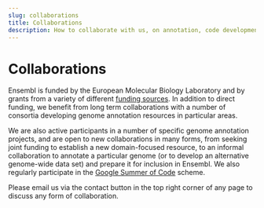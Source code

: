 ```yaml
---
slug: collaborations
title: Collaborations
description: How to collaborate with us, on annotation, code development or other projects
---
```


# Collaborations

Ensembl is funded by the European Molecular Biology Laboratory and by grants from a variety of different [funding sources](/about/articles/funding). In addition to direct funding, we benefit from long term collaborations with a number of consortia developing genome annotation resources in particular areas.

We are also active participants in a number of specific genome annotation projects, and are open to new collaborations in many forms, from seeking joint funding to establish a new domain-focused resource, to an informal collaboration to annotate a particular genome (or to develop an alternative genome-wide data set) and prepare it for inclusion in Ensembl. We also regularly participate in the [Google Summer of Code](/about/articles/gsoc) scheme.

Please email us via the contact button in the top right corner of any page to discuss any form of collaboration. 
